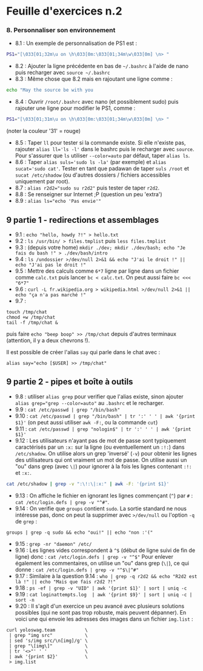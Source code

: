 # Feuille d'exercices n.2

### 8. Personnaliser son environnement

- 8.1 : Un exemple de personnalisation de PS1 est : 

```bash
PS1="[\033[01;32m\u on \h\033[0m:\033[01;34m\w\033[0m] \n> "
```

- 8.2 : Ajouter la ligne précédente en bas de `~/.bashrc` à l'aide de nano puis recharger avec `source ~/.bashrc`
- 8.3 : Même chose que 8.2 mais en rajoutant une ligne comme : 

```bash
echo "May the source be with you
```
- 8.4 : Ouvrir `/root/.bashrc` avec nano (et possiblement sudo) puis rajouter une ligne pour modifier le PS1, comme :

```bash
PS1="[\033[01;31m\u on \h\033[0m:\033[01;34m\w\033[0m] \n> "
```

(noter la couleur '31' = rouge)

- 8.5 : Taper `ll` pour tester si la commande existe. Si elle n'existe pas, rajouter `alias ll='ls -l'` dans le bashrc puis le recharger avec `source`. Pour s'assurer que `ls` utiliser `--color=auto` par défaut, taper `alias ls`.
- 8.6 : Taper `alias suls='sudo ls -la'` (par exemple) et `alias sucat='sudo cat'`. Tester en tant que padawan de taper `suls /root` et `sucat /etc/shadow` (ou d'autres dossiers / fichiers accessibles uniquement par root).
- 8.7 : `alias r2d2="sudo su r2d2"` puis tester de taper `r2d2`.
- 8.8 : Se renseigner sur Internet ;P (question un peu 'extra')
- 8.9 : `alias ls="echo 'Pas envie'"`

## 9 partie 1 - redirections et assemblages

- 9.1 : `echo "hello, howdy ?!" > hello.txt`
- 9.2 : `ls /usr/bin/ > files.tmplist` puis `less files.tmplist`
- 9.3 : (depuis votre home) `mkdir ./dev; mkdir ./dev/bash; echo "Je fais du bash !" > ./dev/bash/intro`
- 9.4 : `ls /undossier >/dev/null 2>&1 && echo "J'ai le droit !" || echo "J'ai pas le droit !" `
- 9.5 : Mettre des calculs comme `6*7` ligne par ligne dans un fichier comme `calc.txt` puis lancer `bc < calc.txt`. On peut aussi faire `bc <<< "6*7"` 
- 9.6 : `curl -L fr.wikipedia.org > wikipedia.html >/dev/null 2>&1 || echo "ça n'a pas marché !"`
- 9.7 : 

```
touch /tmp/chat
chmod +w /tmp/chat
tail -f /tmp/chat &
```

puis faire `echo "beep boop" >> /tmp/chat` depuis d'autres terminaux (attention, il y a deux chevrons !).

Il est possible de créer l'alias `say` qui parle dans le chat avec :

```
alias say="echo [$USER] >> /tmp/chat"
```

## 9 partie 2 - pipes et boîte à outils

- 9.8 : utiliser `alias grep` pour verifier que l'alias existe, sinon ajouter `alias grep="grep --color=auto"` au `.bashrc` et le recharger.
- 9.9 : `cat /etc/passwd | grep "/bin/bash"`
- 9.10 : `cat /etc/passwd | grep "/bin/bash" | tr ':' ' ' | awk '{print $1}'` (on peut aussi utiliser `awk -F:`, ou la commande `cut`)
- 9.11 : `cat /etc/passwd | grep "nologin$" | tr ':' ' ' | awk '{print $1}'`
- 9.12 : Les utilisateurs n'ayant pas de mot de passe sont typiquement caractérisés par un `:x:` sur la ligne (ou eventuellement un `:!:`) dans `/etc/shadow`. On utilise alors un grep 'inversé' (`-v`) pour obtenir les lignes des utilisateurs qui ont vraiment un mot de passe. On utilise aussi un "ou" dans grep (avec `\|`) pour ignorer à la fois les lignes contenant `:!:` et `:x:`.

```bash
cat /etc/shadow | grep -v ":\!:\|:x:" | awk -F: '{print $1}'
```

- 9.13 : On affiche le fichier en ignorant les lignes commençant (`^`) par `#` : `cat /etc/login.defs | grep -v "^#"`.
- 9.14 : On verifie que `groups` contient `sudo`. La sortie standard ne nous intéresse pas, donc on peut la supprimer avec `>/dev/null` ou l'option `-q` de `grep` :

```
groups | grep -q sudo && echo "oui!" || echo "non :'("
```

- 9.15 : `grep -nr "daemon" /etc/`
- 9.16 : Les lignes vides correspondent à `^$` (début de ligne suivi de fin de ligne) donc : `cat /etc/login.defs | grep -v "^$"` Pour enlever également les commentaires, on utilise un "ou" dans grep (`\|`), ce qui donne : `cat /etc/login.defs | grep -v "^$\|^#"`
- 9.17 : Similaire à la question 9.14 : `who | grep -q r2d2 && echo "R2d2 est là !" || echo "Mais que fais r2d2 ?!"`
- 9.18 : `ps -ef | grep -v "UID" | awk '{print $1}' | sort | uniq -c`
- 9.19 : `cat loginattempts.log  | awk '{print $9}' | sort | uniq -c | sort -n`
- 9.20 : Il s'agit d'un exercice un peu avancé avec plusieurs solutions possibles (qui ne sont pas trop robuste, mais peuvent dépanner). En voici une qui envoie les adresses des images dans un fichier `img.list` :

```
curl yoloswag.team           \
 | grep "img src"            \
 | sed 's/img src/\n[img]/g' \
 | grep "\[img\]"            \
 | tr '<>"' ' '              \
 | awk '{print $2}'          \
 > img.list
```

